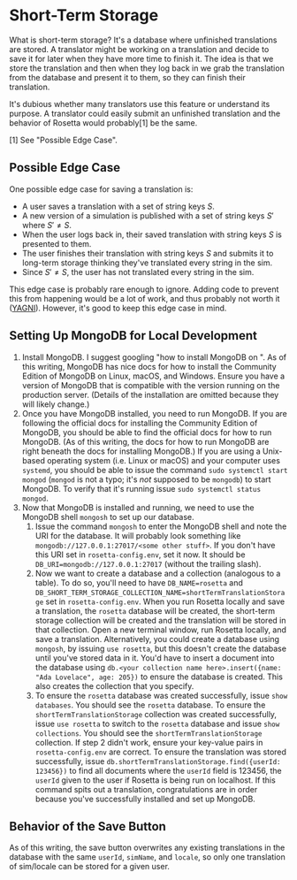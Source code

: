 # Short-Term Storage

What is short-term storage? It's a database where unfinished translations are stored. A translator might be working on a
translation and decide to save it for later when they have more time to finish it. The idea is that we store the
translation and then when they log back in we grab the translation from the database and present it to them, so they can
finish their translation.

It's dubious whether many translators use this feature or understand its purpose. A translator could easily submit an
unfinished translation and the behavior of Rosetta would probably[1] be the same.

[1] See "Possible Edge Case".

## Possible Edge Case

One possible edge case for saving a translation is:

* A user saves a translation with a set of string keys $S$.
* A new version of a simulation is published with a set of string keys $S'$ where $S' \neq S$.
* When the user logs back in, their saved translation with string keys $S$ is presented to them.
* The user finishes their translation with string keys $S$ and submits it to long-term storage thinking they've translated
  every string in the sim.
* Since $S' \neq S$, the user has not translated every string in the sim.

This edge case is probably rare enough to ignore. Adding code to prevent this from happening would be a lot of work, and
thus probably not worth it ([YAGNI](https://en.wikipedia.org/wiki/You_aren%27t_gonna_need_it)). However, it's good to
keep this edge case in mind.

## Setting Up MongoDB for Local Development

1. Install MongoDB. I suggest googling "how to install MongoDB on <your operating system>". As of this writing, MongoDB
   has nice docs for how to install the Community Edition of MongoDB on Linux, macOS, and Windows. Ensure you have a
   version of MongoDB that is compatible with the version running on the production server. (Details of the installation
   are omitted because they will likely change.)
2. Once you have MongoDB installed, you need to run MongoDB. If you are following the official docs for installing the
   Community Edition of MongoDB, you should be able to find the official docs for how to run MongoDB. (As of this
   writing, the docs for how to run MongoDB are right beneath the docs for installing MongoDB.) If you are using a
   Unix-based operating system (i.e. Linux or macOS) and your computer uses `systemd`, you should be able to issue the
   command `sudo systemctl start mongod` (`mongod` is not a typo; it's _not_ supposed to be `mongodb`) to start MongoDB.
   To verify that it's running issue `sudo systemctl status mongod`.
3. Now that MongoDB is installed and running, we need to use the MongoDB shell `mongosh` to set up our database.
    1. Issue the command `mongosh` to enter the MongoDB shell and note the URI for the database. It will probably look
       something like `mongodb://127.0.0.1:27017/<some other stuff>`. If you don't have this URI set in
       `rosetta-config.env`, set it now. It should be `DB_URI=mongodb://127.0.0.1:27017` (without the trailing slash).
    2. Now we want to create a database and a collection (analogous to a table). To do so, you'll need to
       have `DB_NAME=rosetta`
       and `DB_SHORT_TERM_STORAGE_COLLECTION_NAME=shortTermTranslationStorage` set in
       `rosetta-config.env`. When you run Rosetta locally and save a translation, the `rosetta` database will be
       created, the short-term storage collection will be created and the translation will be stored in that collection.
       Open a new terminal window, run Rosetta locally, and save a translation. Alternatively, you could create a
       database using `mongosh`, by issuing `use rosetta`, but this doesn't create the database until you've stored data
       in it. You'd have to insert a document into the database
       using `db.<your collection name here>.insert({name: "Ada Lovelace", age: 205})` to ensure the database is
       created. This also creates the collection that you specify.
    3. To ensure the `rosetta` database was created successfully, issue `show databases`. You should see the `rosetta`
       database. To ensure the `shortTermTranslationStorage` collection was created successfully, issue `use rosetta` to
       switch to the `rosetta` database and issue `show collections`. You should see the `shortTermTranslationStorage`
       collection. If step 2 didn't work, ensure your key-value pairs in `rosetta-config.env` are correct. To ensure the
       translation was stored successfully, issue `db.shortTermTranslationStorage.find({userId: 123456})` to find all
       documents where the `userId` field is 123456, the `userId` given to the user if Rosetta is being run on
       localhost. If this command spits out a translation, congratulations are in order because you've successfully
       installed and set up MongoDB.

## Behavior of the Save Button

As of this writing, the save button overwrites any existing translations in the database with the same `userId`,
`simName`, and `locale`, so only one translation of sim/locale can be stored for a given user.
